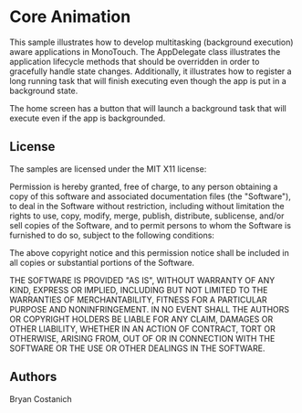 Core Animation
==============

This sample illustrates how to develop multitasking (background execution)
aware applications in MonoTouch. The AppDelegate class illustrates the
application lifecycle methods that should be overridden in order to gracefully
handle state changes. Additionally, it illustrates how to register a long
running task that will finish executing even though the app is put in a
background state.

The home screen has a button that will launch a background task that will
execute even if the app is backgrounded.

License
-------

The samples are licensed under the MIT X11 license:

Permission is hereby granted, free of charge, to any person obtaining a copy
of this software and associated documentation files (the "Software"), to deal
in the Software without restriction, including without limitation the rights
to use, copy, modify, merge, publish, distribute, sublicense, and/or sell
copies of the Software, and to permit persons to whom the Software is
furnished to do so, subject to the following conditions:

The above copyright notice and this permission notice shall be included in
all copies or substantial portions of the Software.

THE SOFTWARE IS PROVIDED "AS IS", WITHOUT WARRANTY OF ANY KIND, EXPRESS OR
IMPLIED, INCLUDING BUT NOT LIMITED TO THE WARRANTIES OF MERCHANTABILITY,
FITNESS FOR A PARTICULAR PURPOSE AND NONINFRINGEMENT. IN NO EVENT SHALL THE
AUTHORS OR COPYRIGHT HOLDERS BE LIABLE FOR ANY CLAIM, DAMAGES OR OTHER
LIABILITY, WHETHER IN AN ACTION OF CONTRACT, TORT OR OTHERWISE, ARISING FROM,
OUT OF OR IN CONNECTION WITH THE SOFTWARE OR THE USE OR OTHER DEALINGS IN
THE SOFTWARE.

Authors
-------

Bryan Costanich
